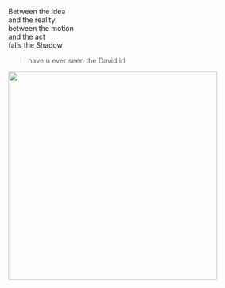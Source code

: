 
Between the idea <br>
and the reality <br>
between the motion <br>
and the act <br>
falls the Shadow <br>

> have u ever seen the David irl
<img src="https://github.com/baoskee/baoskee/assets/16130434/54a16d33-f2ad-4a02-9824-abb82c7622e0" width="420"/>

